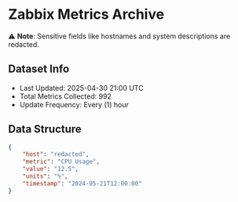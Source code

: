 # Zabbix Metrics Archive

⚠️ **Note**: Sensitive fields like hostnames and system descriptions are redacted.

## Dataset Info
- Last Updated: 2025-04-30 21:00 UTC
- Total Metrics Collected: 992
- Update Frequency: Every (1) hour

## Data Structure
```json
{
    "host": "redacted",
    "metric": "CPU Usage",
    "value": "12.5",
    "units": "%",
    "timestamp": "2024-05-21T12:00:00"
}
```
